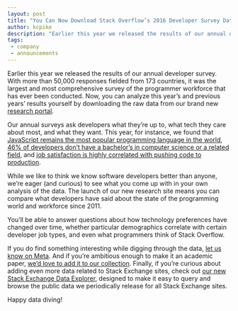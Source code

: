 ```yaml
---
layout: post
title: "You Can Now Download Stack Overflow’s 2016 Developer Survey Data"
author: kcpike
description: "Earlier this year we released the results of our annual developer survey. With more than 50,000 responses fielded from 173 countries, it was the largest and most comprehensive survey of the programmer workforce that has ever been conducted."
tags:
 - company
 - announcements
---
```

Earlier this year we released the results of our annual developer survey. With more than 50,000 responses fielded from 173 countries, it was the largest and most comprehensive survey of the programmer workforce that has ever been conducted. Now, you can analyze this year’s and previous years’ results yourself by downloading the raw data from our brand new [research portal](http://stackoverflow.com/research). 

Our annual surveys ask developers what they’re up to, what tech they care about most, and what they want. This year, for instance, we found that [JavaScript remains the most popular programming language in the world](https://stackoverflow.com/research/developer-survey-2016#technology-most-popular-technologies), [46% of developers don’t have a bachelor’s in computer science or a related field](https://stackoverflow.com/research/developer-survey-2016#developer-profile-education), and [job satisfaction is highly correlated with pushing code to production](https://stackoverflow.com/research/developer-survey-2016#work-checking-in-code). 

While we like to think we know software developers better than anyone, we’re eager (and curious) to see what you come up with in your own analysis of the data. The launch of our new research site means you can compare what developers have said about the state of the programming world and workforce since 2011. 

You’ll be able to answer questions about how technology preferences have changed over time, whether particular demographics correlate with certain developer job types, and even what programmers think of Stack Overflow.

If you do find something interesting while digging through the data, [let us know on Meta](http://meta.stackoverflow.com/). And if you’re ambitious enough to make it an academic paper, [we’d love to add it to our collection](http://meta.stackexchange.com/questions/134495/academic-papers-using-stack-exchange-data/134496#134496). Finally, if you’re curious about adding even more data related to Stack Exchange sites, check out [our new Stack Exchange Data Explorer](https://blog.stackoverflow.com/2016/06/learn-more-about-your-site-with-the-se-data-explorer-heres-how/), designed to make it easy to query and browse the public data we periodically release for all Stack Exchange sites.

Happy data diving! 
